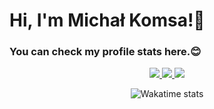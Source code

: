 # Hi, I'm Michał Komsa!👋

### You can check my profile stats here.😊

<div align="center">
  
  <a href="https://github.com/Ilvondir">
    <img src="http://github-profile-summary-cards.vercel.app/api/cards/profile-details?username=Ilvondir&card_width=100%&theme=transparent" />
  </a>
  
  <a href="https://github.com/Ilvondir">
    <img src="https://github-readme-streak-stats.herokuapp.com/?user=Ilvondir&hide_border=true&card_width=50%&theme=transparent" />
  </a>
  
  <a href="https://github.com/Ilvondir">
    <img src="http://github-profile-summary-cards.vercel.app/api/cards/stats?username=Ilvondir&card_width=50%&theme=transparent" />
  </a>

  <!--START_SECTION:waka-->
  
  <!--END_SECTION:waka-->
  
  ![Wakatime stats](https://github-readme-stats.vercel.app/api/wakatime?username=Ilvondir&layout=compact&theme=transparent)
</div>
